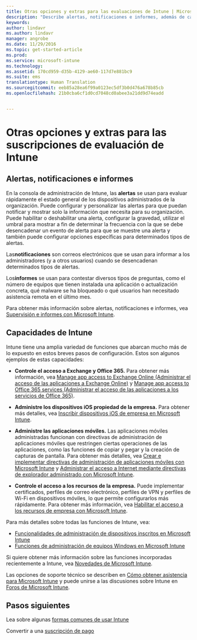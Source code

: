 ```yaml
---
title: Otras opciones y extras para las evaluaciones de Intune | Microsoft Intune
description: "Describe alertas, notificaciones e informes, además de capacidades generales de Intune que necesita conocer al registrarse para obtener una evaluación gratuita de 30 días de Intune."
keywords: 
author: lindavr
ms.author: lindavr
manager: angrobe
ms.date: 11/29/2016
ms.topic: get-started-article
ms.prod: 
ms.service: microsoft-intune
ms.technology: 
ms.assetid: 170cd959-d35b-4129-ae60-117d7e881bc9
ms.suite: ems
translationtype: Human Translation
ms.sourcegitcommit: eeb85a28ea6f99a0123ec5df3b0d476a678b85cb
ms.openlocfilehash: 21b0cba6cf1d0cd7048cd0abee3a21dd9d74eadd


---
```


# <a name="other-options-and-extras-for-intune-evaluation-subscriptions"></a>Otras opciones y extras para las suscripciones de evaluación de Intune

## <a name="alerts-notifications-and-reports"></a>Alertas, notificaciones e informes
En la consola de administración de Intune, las **alertas** se usan para evaluar rápidamente el estado general de los dispositivos administrados de la organización. Puede configurar y personalizar las alertas para que puedan notificar y mostrar solo la información que necesita para su organización. Puede habilitar o deshabilitar una alerta, configurar la gravedad, utilizar el umbral para mostrar a fin de determinar la frecuencia con la que se debe desencadenar un evento de alerta para que se muestre una alerta y también puede configurar opciones específicas para determinados tipos de alertas.

Las**notificaciones** son correos electrónicos que se usan para informar a los administradores (y a otros usuarios) cuando se desencadenan determinados tipos de alertas.

Los**informes** se usan para contestar diversos tipos de preguntas, como el número de equipos que tienen instalada una aplicación o actualización concreta, qué malware se ha bloqueado o qué usuarios han necesitado asistencia remota en el último mes.

Para obtener más información sobre alertas, notificaciones e informes, vea [Supervisión e informes con Microsoft Intune](/Intune/Deploy-Use/monitoring-and-reports-with-microsoft-intune).

## <a name="intune-capabilities"></a>Capacidades de Intune
Intune tiene una amplia variedad de funciones que abarcan mucho más de lo expuesto en estos breves pasos de configuración. Estos son algunos ejemplos de estas capacidades:

-   **Controle el acceso a Exchange y Office 365.** Para obtener más información, vea [Manage app access to Exchange Online (Administrar el acceso de las aplicaciones a Exchange Online)](https://docs.microsoft.com/en-us/intune/deploy-use/restrict-access-to-email-and-o365-services-with-microsoft-intune) y [Manage app access to Office 365 services (Administrar el acceso de las aplicaciones a los servicios de Office 365)](https://docs.microsoft.com/en-us/intune/deploy-use/restrict-access-to-email-and-o365-services-with-microsoft-intune).

-   **Administre los dispositivos iOS propiedad de la empresa.** Para obtener más detalles, vea [Inscribir dispositivos iOS de empresa en Microsoft Intune](/Intune/Deploy-Use/enroll-corporate-owned-ios-devices-in-microsoft-intune).

-   **Administre las aplicaciones móviles.** Las aplicaciones móviles administradas funcionan con directivas de administración de aplicaciones móviles que restringen ciertas operaciones de las aplicaciones, como las funciones de copiar y pegar y la creación de capturas de pantalla. Para obtener más detalles, vea [Crear e implementar directivas de administración de aplicaciones móviles con Microsoft Intune](/Intune/Deploy-Use/create-and-deploy-mobile-app-management-policies-with-microsoft-intune) y [Administrar el acceso a Internet mediante directivas de explorador administrado con Microsoft Intune](/Intune/Deploy-Use/manage-internet-access-using-managed-browser-policies).

-   **Controle el acceso a los recursos de la empresa.** Puede implementar certificados, perfiles de correo electrónico, perfiles de VPN y perfiles de Wi-Fi en dispositivos móviles, lo que permite configurarlos más rápidamente. Para obtener más información, vea [Habilitar el acceso a los recursos de empresa con Microsoft Intune](/Intune/Deploy-Use/enable-access-to-company-resources-with-microsoft-intune).

Para más detalles sobre todas las funciones de Intune, vea:
- [Funcionalidades de administración de dispositivos inscritos en Microsoft Intune](/intune/get-started/mobile-device-management-capabilities-in-microsoft-intune)
- [Funciones de administración de equipos Windows en Microsoft Intune](/intune/get-started/windows-pc-management-capabilities-in-microsoft-intune)

Si quiere obtener más información sobre las funciones incorporadas recientemente a Intune, vea [Novedades de Microsoft Intune](/Intune/Deploy-Use/whats-new-in-microsoft-intune).

Las opciones de soporte técnico se describen en [Cómo obtener asistencia para Microsoft Intune](/Intune/Troubleshoot/how-to-get-support-for-microsoft-intune) y puede unirse a las discusiones sobre Intune en [Foros de Microsoft Intune](https://social.technet.microsoft.com/Forums/en-US/home?forum=microsoftintuneprod).

## <a name="next-steps"></a>Pasos siguientes
Lea sobre algunas [formas comunes de usar Intune](common-ways-to-use-intune.md)

Convertir a una [suscripción de pago](get-started-with-a-30-day-trial-of-microsoft-intune-step-7.md)



<!--HONumber=Nov16_HO5-->


